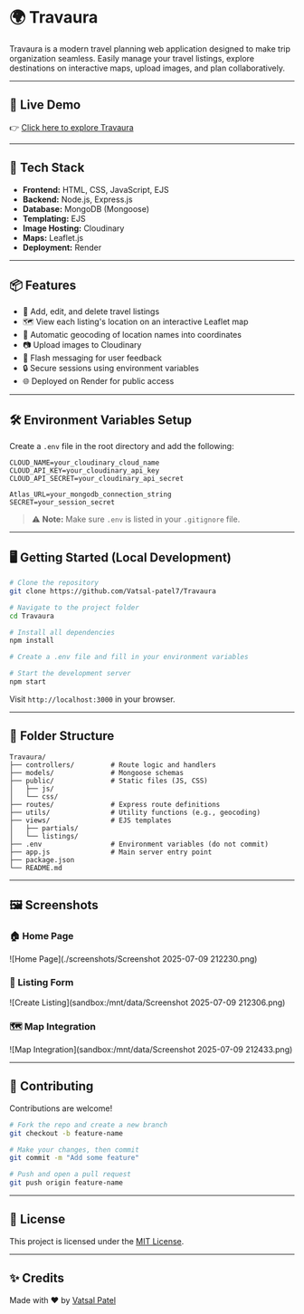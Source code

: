 # 🌍 Travaura

Travaura is a modern travel planning web application designed to make trip organization seamless. Easily manage your travel listings, explore destinations on interactive maps, upload images, and plan collaboratively.

---

## 🚀 Live Demo

👉 [Click here to explore Travaura](https://travaura-3pfr.onrender.com)

---

## 🧰 Tech Stack

- **Frontend:** HTML, CSS, JavaScript, EJS
- **Backend:** Node.js, Express.js
- **Database:** MongoDB (Mongoose)
- **Templating:** EJS
- **Image Hosting:** Cloudinary
- **Maps:** Leaflet.js
- **Deployment:** Render

---

## 📦 Features

- 🧭 Add, edit, and delete travel listings
- 🗺️ View each listing's location on an interactive Leaflet map
- 📍 Automatic geocoding of location names into coordinates
- 📷 Upload images to Cloudinary
- 🧾 Flash messaging for user feedback
- 🔒 Secure sessions using environment variables
- 🌐 Deployed on Render for public access

---

## 🛠️ Environment Variables Setup

Create a `.env` file in the root directory and add the following:

```env
CLOUD_NAME=your_cloudinary_cloud_name
CLOUD_API_KEY=your_cloudinary_api_key
CLOUD_API_SECRET=your_cloudinary_api_secret

Atlas_URL=your_mongodb_connection_string
SECRET=your_session_secret
```

> ⚠️ **Note:** Make sure `.env` is listed in your `.gitignore` file.

---

## 🖥️ Getting Started (Local Development)

```bash
# Clone the repository
git clone https://github.com/Vatsal-patel7/Travaura

# Navigate to the project folder
cd Travaura

# Install all dependencies
npm install

# Create a .env file and fill in your environment variables

# Start the development server
npm start
```

Visit `http://localhost:3000` in your browser.

---

## 📁 Folder Structure

```
Travaura/
├── controllers/         # Route logic and handlers
├── models/              # Mongoose schemas
├── public/              # Static files (JS, CSS)
│   ├── js/
│   └── css/
├── routes/              # Express route definitions
├── utils/               # Utility functions (e.g., geocoding)
├── views/               # EJS templates
│   ├── partials/
│   └── listings/
├── .env                 # Environment variables (do not commit)
├── app.js               # Main server entry point
├── package.json
└── README.md
```

---

## 🖼️ Screenshots

### 🏠 Home Page
![Home Page](./screenshots/Screenshot 2025-07-09 212230.png)

### 📝 Listing Form
![Create Listing](sandbox:/mnt/data/Screenshot 2025-07-09 212306.png)

### 🗺️ Map Integration
![Map Integration](sandbox:/mnt/data/Screenshot 2025-07-09 212433.png)

---

## 🤝 Contributing

Contributions are welcome!

```bash
# Fork the repo and create a new branch
git checkout -b feature-name

# Make your changes, then commit
git commit -m "Add some feature"

# Push and open a pull request
git push origin feature-name
```

---

## 📃 License

This project is licensed under the [MIT License](https://opensource.org/licenses/MIT).

---

## ✨ Credits

Made with ❤️ by [Vatsal Patel](https://github.com/Vatsal-patel7)
